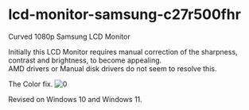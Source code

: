 # lcd-monitor-samsung-c27r500fhr
 Curved 1080p Samsung LCD Monitor
 
Initially this LCD Monitor requires manual correction of the sharpness, contrast and brightness, to become appealing.  
AMD drivers or Manual disk drivers do not seem to resolve this.   

The Color fix.
![0](https://user-images.githubusercontent.com/21064622/138465593-84fc2c88-9de9-46f7-956f-5866128d2d04.jpg)


Revised on Windows 10 and Windows 11. 
